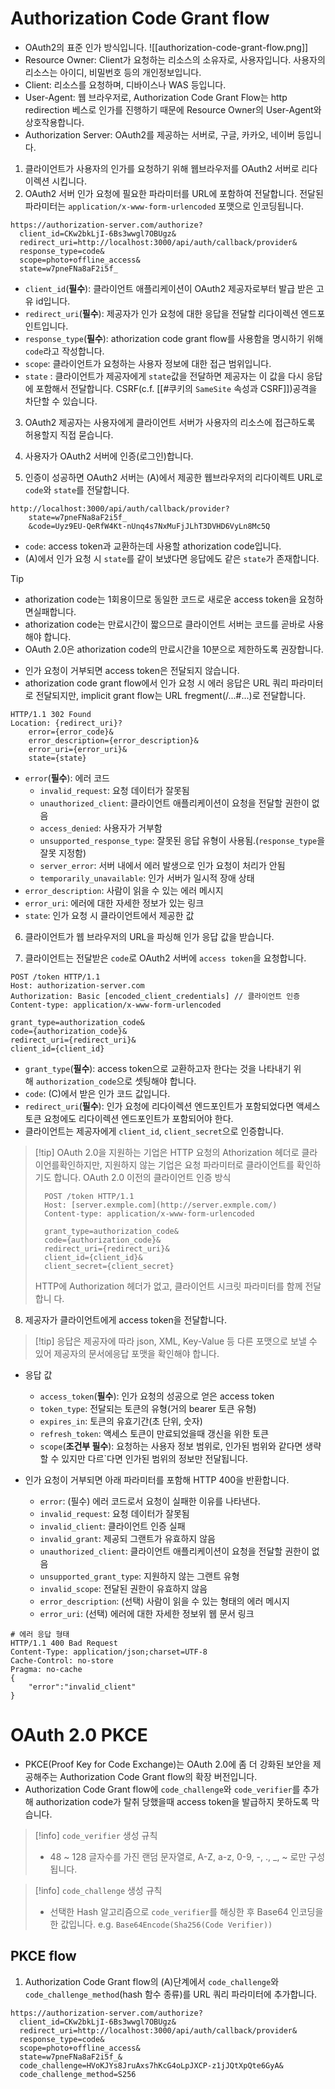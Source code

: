 # Authorization Code Grant flow
- OAuth2의 표준 인가 방식입니다.
![[authorization-code-grant-flow.png]]
- Resource Owner: Client가 요청하는 리소스의 소유자로, 사용자입니다. 사용자의 리소스는 아이디, 비밀번호 등의 개인정보입니다.
- Client: 리소스를 요청하며, 디바이스나 WAS 등입니다.
- User-Agent: 웹 브라우저로, Authorization Code Grant Flow는 http redirection 베스로 인가를 진행하기 때문에 Resource Owner의 User-Agent와 상호작용합니다.
- Authorization Server: OAuth2를 제공하는 서버로, 구글, 카카오, 네이버 등입니다.

1. 클라이언트가 사용자의 인가를 요청하기 위해 웹브라우저를 OAuth2 서버로 리다이렉션 시킵니다.
2. OAuth2 서버 인가 요청에 필요한 파라미터를 URL에 포함하여 전달합니다. 전달된 파라미터는 `application/x-www-form-urlencoded` 포맷으로 인코딩됩니다.
```
https://authorization-server.com/authorize?
  client_id=CKw2bkLjI-6Bs3wwgl7OBUgz&
  redirect_uri=http://localhost:3000/api/auth/callback/provider&
  response_type=code&
  scope=photo+offline_access&
  state=w7pneFNa8aF2i5f_
```
- `client_id`(**필수**): 클라이언트 애플리케이션이 OAuth2 제공자로부터 발급 받은 고유 id입니다.
- `redirect_uri`(**필수**): 제공자가 인가 요청에 대한 응답을 전달할 리다이렉션 엔드포인트입니다.
- `response_type`(**필수**): athorization code grant flow를 사용함을 명시하기 위해 `code`라고 작성합니다. 
- `scope`: 클라이언트가 요청하는 사용자 정보에 대한 접근 범위입니다.
- `state`
: 클라이언트가 제공자에게 `state`값을 전달하면 제공자는 이 값을 다시 응답에 포함해서 전달합니다. CSRF(c.f. [[#쿠키의 `SameSite` 속성과 CSRF]])공격을 차단할 수 있습니다. 

3. OAuth2 제공자는 사용자에게 클라이언트 서버가 사용자의 리소스에 접근하도록 허용할지 직접 묻습니다.  

4. 사용자가 OAuth2 서버에 인증(로그인)합니다.

5. 인증이 성공하면 OAuth2 서버는 (A)에서 제공한 웹브라우저의 리다이렉트 URL로 `code`와 `state`를 전달합니다.
```
http://localhost:3000/api/auth/callback/provider?
	state=w7pneFNa8aF2i5f_
    &code=Uyz9EU-QeRfW4Kt-nUnq4s7NxMuFjJLhT3DVHD6VyLn8Mc5Q
```
- `code`: access token과 교환하는데 사용할 athorization code입니다.
- (A)에서 인가 요청 시 `state`를 같이 보냈다면 응답에도 같은 `state`가 존재합니다.

> [!tip]
> - athorization code는 1회용이므로 동일한 코드로 새로운 access token을 요청하면실패합니다.
> - athorization code는 만료시간이 짧으므로 클라이언트 서버는 코드를 곧바로 사용해야 합니다.
> - OAuth 2.0은 athorization code의 만료시간을 10분으로 제한하도록 권장합니다.

- 인가 요청이 거부되면 access token은 전달되지 않습니다.
- athorization code grant flow에서 인가 요청 시 에러 응답은 URL 쿼리 파라미터로 전달되지만, implicit grant flow는 URL fregment(/...#...)로 전달합니다.
```
HTTP/1.1 302 Found 
Location: {redirect_uri}? 
	error={error_code}&
	error_description={error_description}&
	error_uri={error_uri}&
	state={state}
```
- `error`(**필수**): 에러 코드
	- `invalid_request`: 요청 데이터가 잘못됨
	- `unauthorized_client`: 클라이언트 애플리케이션이 요청을 전달할 권한이 없음
	- `access_denied`: 사용자가 거부함
	- `unsupported_response_type`: 잘못된 응답 유형이 사용됨.(`response_type`을 잘못 지정함)
	- `server_error`: 서버 내에서 에러 발생으로 인가 요청이 처리가 안됨
	- `temporarily_unavailable`: 인가 서버가 일시적 장애 상태
- `error_description`: 사람이 읽을 수 있는 에러 메시지
- `error_uri`: 에러에 대한 자세한 정보가 있는 링크
- `state`: 인가 요청 시 클라이언트에서 제공한 값

6. 클라이언트가 웹 브라우저의 URL을 파싱해 인가 응답 값을 받습니다.

7. 클라이언트는 전달받은 `code`로 OAuth2 서버에 `access token`을 요청합니다.
```
POST /token HTTP/1.1 
Host: authorization-server.com 
Authorization: Basic [encoded_client_credentials] // 클라이언트 인증 
Content-type: application/x-www-form-urlencoded

grant_type=authorization_code&
code={authorization_code}&
redirect_uri={redirect_uri}&
client_id={client_id}
```
- `grant_type`(**필수**):  access token으로 교환하고자 한다는 것을 나타내기 위해 `authorization_code`으로 셋팅해야 합니다.
- `code`: (C)에서 받은 인가 코드 값입니다.
- `redirect_uri`(**필수**): 인가 요청에 리다이렉션 엔드포인트가 포함되었다면 액세스 토큰 요청에도 리다이렉션 엔드포인트가 포함되어야 한다.
- 클라이언트는 제공자에게 `client_id`, `client_secret`으로 인증합니다.

> [!tip] OAuth 2.0을 지원하는 기업은 HTTP 요청의 Athorization 헤더로 클라이언를확인하지만, 지원하지 않는 기업은 요청 파라미터로 클라이언트를 확인하기도 합니다.
> OAuth 2.0 이전의 클라이언트 인증 방식
> ```
> 	POST /token HTTP/1.1 
> 	Host: [server.exmple.com](http://server.exmple.com/)
> 	Content-type: application/x-www-form-urlencoded 
> 	
> 	grant_type=authorization_code&
> 	code={authorization_code}& 
> 	redirect_uri={redirect_uri}& 
> 	client_id={client_id}& 
> 	client_secret={client_secret}
> ```
> HTTP에 Authorization 헤더가 없고, 클라이언트 시크릿 파라미터를 함께 전달합니 다.

8. 제공자가 클라이언트에게 access token을 전달합니다.
> [!tip] 응답은 제공자에 따라 json, XML, Key-Value 등 다른 포맷으로 보낼 수 있어 제공자의 문서에응답 포맷을 확인해야 합니다.
- 응답 값
	- `access_token`(**필수**):  인가 요청의 성공으로 얻은 access token
	- `token_type`: 전달되는 토큰의 유형(거의 bearer 토큰 유형)
	- `expires_in`: 토큰의 유효기간(초 단위, 숫자)
	- `refresh_token`: 액세스 토큰이 만료되었을때 갱신을 위한 토큰
	- `scope`(**조건부 필수**):  요청하는 사용자 정보 범위로, 인가된 범위와 같다면 생략할 수 있지만 다르`다면 인가된 범위의 정보만 전달됩니다.

- 인가 요청이 거부되면 아래 파라미터를 포함해 HTTP 400을 반환합니다.
	- `error`: (필수) 에러 코드로서 요청이 실패한 이유를 나타낸다.
	- `invalid_request`: 요청 데이터가 잘못됨
	- `invalid_client`: 클라이언트 인증 실패
	- `invalid_grant`: 제공되 그랜트가 유효하지 않음
	- `unauthorized_client`: 클라이언트 애플리케이션이 요청을 전달할 권한이 없음
	- `unsupported_grant_type`: 지원하지 않는 그랜트 유형
	- `invalid_scope`: 전달된 권한이 유효하지 않음
	- `error_description`: (선택) 사람이 읽을 수 있는 형태의 에러 메시지
	- `error_uri`: (선택) 에러에 대한 자세한 정보위 웹 문서 링크
```
# 에러 응답 형태 
HTTP/1.1 400 Bad Request 
Content-Type: application/json;charset=UTF-8 
Cache-Control: no-store 
Pragma: no-cache 
{ 
	"error":"invalid_client" 
}
```
# OAuth 2.0 PKCE
- PKCE(Proof Key for Code Exchange)는 OAuth 2.0에 좀 더 강화된 보안을 제공해주는 Authorization Code Grant flow의 확장 버전입니다.
- Authorization Code Grant flow에 `code_challenge`와 `code_verifier`를 추가해 authorization code가 탈취 당했을때 access token을 발급하지 못하도록 막습니다. 

> [!info] `code_verifier` 생성 규칙
> - 48 ~ 128 글자수를 가진 랜덤 문자열로, A-Z, a-z, 0-9, -, ., \_, ~ 로만 구성됩니다.

> [!info] `code_challenge` 생성 규칙
> - 선택한 Hash 알고리즘으로 `code_verifier`를 해싱한 후 Base64 인코딩을 한 값입니다.
> e.g. `Base64Encode(Sha256(Code Verifier))`
## PKCE flow
1. Authorization Code Grant flow의 (A)단계에서 `code_challenge`와 `code_challenge_method`(hash 함수 종류)를 URL 쿼리 파라미터에 추가합니다.
```
https://authorization-server.com/authorize?
  client_id=CKw2bkLjI-6Bs3wwgl7OBUgz&
  redirect_uri=http://localhost:3000/api/auth/callback/provider&
  response_type=code&
  scope=photo+offline_access&
  state=w7pneFNa8aF2i5f_&
  code_challenge=HVoKJYs8JruAxs7hKcG4oLpJXCP-z1jJQtXpQte6GyA&
  code_challenge_method=S256
  ```
